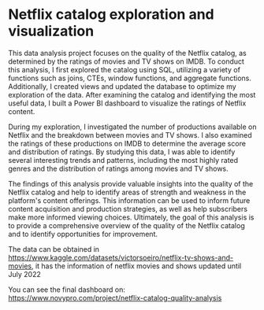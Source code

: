 # Netflix catalog exploration and visualization

This data analysis project focuses on the quality of the Netflix catalog, as determined by the ratings of movies and TV shows on IMDB. To conduct this analysis, I first explored the catalog using SQL, utilizing a variety of functions such as joins, CTEs, window functions, and aggregate functions. Additionally, I created views and updated the database to optimize my exploration of the data. After examining the catalog and identifying the most useful data, I built a Power BI dashboard to visualize the ratings of Netflix content.

During my exploration, I investigated the number of productions available on Netflix and the breakdown between movies and TV shows. I also examined the ratings of these productions on IMDB to determine the average score and distribution of ratings. By studying this data, I was able to identify several interesting trends and patterns, including the most highly rated genres and the distribution of ratings among movies and TV shows.

The findings of this analysis provide valuable insights into the quality of the Netflix catalog and help to identify areas of strength and weakness in the platform's content offerings. This information can be used to inform future content acquisition and production strategies, as well as help subscribers make more informed viewing choices. Ultimately, the goal of this analysis is to provide a comprehensive overview of the quality of the Netflix catalog and to identify opportunities for improvement.

The data can be obtained in https://www.kaggle.com/datasets/victorsoeiro/netflix-tv-shows-and-movies, it has the information of netflix movies and shows updated until July 2022

You can see the final dashboard on: https://www.novypro.com/project/netflix-catalog-quality-analysis
